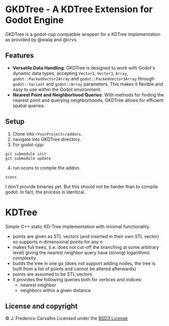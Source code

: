 # GKDTree - A KDTree Extension for Godot Engine

GKDTree is a godot-cpp compatible wrapper for a KDTree implementation as provided by @walaj and @crvs.

## Features
- **Versatile Data Handling**: GKDTree is designed to work with Godot's dynamic data types, accepting `Vector2`, `Vector3`, `Array`, `godot::PackedVector2Array` and `godot::PackedVector3Array` through `godot::Variant` and `godot::Array` parameters. This makes it flexible and easy to use within the Godot environment.
- **Nearest Point and Neighborhood Queries**: With methods for finding the nearest point and querying neighborhoods, GKDTree allows for efficient spatial queries.

## Setup
1. Clone into `<YourProject>/addons`.
2.  navigate into GKDTree directory.
3. For godot-cpp:
```console
git submodule init
git submodule update
```
4. run scons to compile the addon.
```console
scons
```

I don't provide binaries yet. But this should not be harder than to compile godot. In fact, the process is identical.

# KDTree

Simple C++ static KD-Tree implementation with minimal functionality.

- points are given as STL vectors (and inserted in their own STL vector) so supports n-dimensional points for any n
- makes full trees, (i.e. does not cut-off the branching at some arbitrary level) giving the nearest neighbor query have (strong) logarithmic complexity.
- builds the tree in one go (does not support adding nodes, the tree is built from a list of points and cannot be altered afterwards)
- points are assumed to be STL vectors
- it provides the following queries both for vertices and indices:
	- nearest neighbor
	- neighbors within a given distance

## License and copyright

© J. Frederico Carvalho
Licensed under the [BSD3 License](LICENSE)
